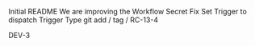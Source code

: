 Initial README
We are improving the Workflow
Secret Fix
Set Trigger to dispatch
Trigger Type
git add / tag / RC-13-4

DEV-3